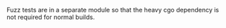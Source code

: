 Fuzz tests are in a separate module so that the heavy cgo dependency is not required for normal builds.
